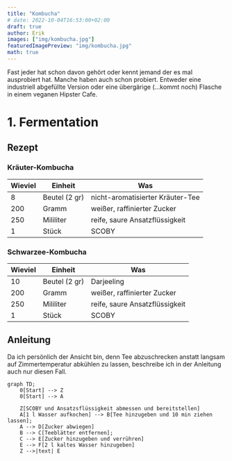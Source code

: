 ```yaml
---
title: "Kombucha"
# date: 2022-10-04T16:53:00+02:00
draft: true
author: Erik
images: ["img/kombucha.jpg"]
featuredImagePreview: "img/kombucha.jpg"
math: true
---
```


Fast jeder hat schon davon gehört oder kennt jemand der es mal ausprobiert hat.
Manche haben auch schon probiert. Entweder eine industriell abgefüllte
Version oder eine übergärige (...kommt noch) Flasche in einem
veganen Hipster Cafe.


<!-- ## Braumethoden -->
<!-- ### Batch -->
<!-- ### Kontinuerlich  -->
# 1. Fermentation 
## Rezept
### Kräuter-Kombucha
| Wieviel   | Einheit   | Was |
| --------- | --------- | --- |
| 8         |  Beutel (2 gr) | nicht-aromatisierter Kräuter-Tee |
| 200       | Gramm     | weißer, raffinierter Zucker |
| 250       | Mililiter | reife, saure Ansatzflüssigkeit |
| 1         | Stück     | SCOBY |

### Schwarzee-Kombucha
| Wieviel   | Einheit   | Was |
| --------- | --------- | --- |
| 10         |  Beutel (2 gr) | Darjeeling |
| 200       | Gramm     | weißer, raffinierter Zucker |
| 250       | Mililiter | reife, saure Ansatzflüssigkeit |
| 1         | Stück     | SCOBY |

## Anleitung
Da ich persönlich der Ansicht bin, denn Tee abzuschrecken anstatt langsam auf
Zimmertemperatur abkühlen zu lassen, beschreibe ich in der Anleitung auch nur diesen Fall.

```mermaid
graph TD;
    0[Start] --> Z
    0[Start] --> A

    Z[SCOBY und Ansatzsflüssigkeit abmessen und bereitstellen]
    A[1 l Wasser aufkochen] --> B[Tee hinzugeben und 10 min ziehen lassen];
    A --> D[Zucker abwiegen]
    B --> C[Teeblätter entfernen];
    C --> E[Zucker hinzugeben und verrühren]
    E --> F[2 l kaltes Wasser hinzugeben]
    Z -->|text| E
```

